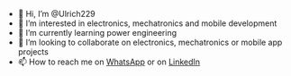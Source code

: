 - 👋 Hi, I’m @Ulrich229
- 👀 I’m interested in electronics, mechatronics and mobile development
- 🌱 I’m currently learning power engineering
- 💞️ I’m looking to collaborate on electronics, mechatronics or mobile app projects
- 📫 How to reach me on [WhatsApp](https://wa.me/22968797307) or on [LinkedIn](https://www.linkedin.com/in/ulrich-orph%C3%A9e-9220091bb/)

<!---
Ulrich229/Ulrich229 is a ✨ special ✨ repository because its `README.md` (this file) appears on your GitHub profile.
You can click the Preview link to take a look at your changes.
--->

